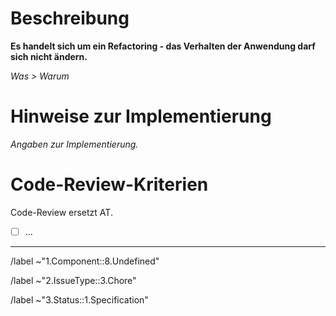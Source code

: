 # Beschreibung

**Es handelt sich um ein Refactoring - das Verhalten der Anwendung darf sich nicht ändern.**

_Was > Warum_

# Hinweise zur Implementierung

_Angaben zur Implementierung._

# Code-Review-Kriterien

Code-Review ersetzt AT.

- [ ] ...

---

/label ~"1.Component::8.Undefined"

/label ~"2.IssueType::3.Chore"

/label ~"3.Status::1.Specification"

